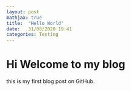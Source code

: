 ```yaml
---
layout: post
mathjax: true
title:  "Hello World"
date:   31/08/2020 19:41 
categories: Testing
---
```

# Hi Welcome to my blog
this is my first blog post on GitHub.